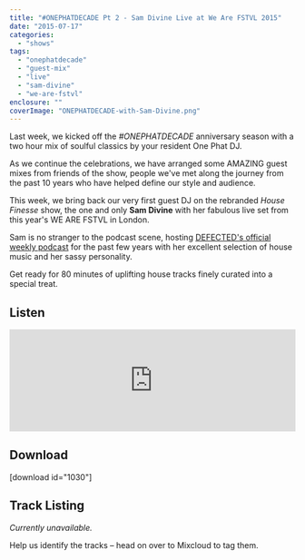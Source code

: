 ```yaml
---
title: "#ONEPHATDECADE Pt 2 - Sam Divine Live at We Are FSTVL 2015"
date: "2015-07-17"
categories: 
  - "shows"
tags: 
  - "onephatdecade"
  - "guest-mix"
  - "live"
  - "sam-divine"
  - "we-are-fstvl"
enclosure: ""
coverImage: "ONEPHATDECADE-with-Sam-Divine.png"
---
```


Last week, we kicked off the _#ONEPHATDECADE_ anniversary season with a two hour mix of soulful classics by your resident One Phat DJ.

As we continue the celebrations, we have arranged some AMAZING guest mixes from friends of the show, people we've met along the journey from the past 10 years who have helped define our style and audience.

This week, we bring back our very first guest DJ on the rebranded _House Finesse_ show, the one and only **Sam Divine** with her fabulous live set from this year's WE ARE FSTVL in London.

Sam is no stranger to the podcast scene, hosting [DEFECTED's official weekly podcast](https://itunes.apple.com/gb/podcast/defected-in-the-house/id120107389?mt=2) for the past few years with her excellent selection of house music and her sassy personality.

Get ready for 80 minutes of uplifting house tracks finely curated into a special treat.

## Listen

<iframe src="https://www.mixcloud.com/widget/iframe/?embed_type=widget_standard&amp;embed_uuid=6930f2e4-aa00-49b9-8f6a-873344a1c93c&amp;feed=https%3A%2F%2Fwww.mixcloud.com%2Fhousefinesse%2Fonephatdecade-pt-2-with-sam-divine-live-at-we-are-fstvl-2015%2F&amp;hide_cover=1&amp;hide_tracklist=1&amp;replace=0" width="100%" height="180" frameborder="0"></iframe>

## Download

\[download id="1030"\]

## Track Listing

_Currently unavailable._

Help us identify the tracks – head on over to Mixcloud to tag them.
